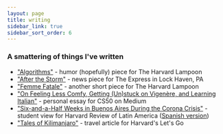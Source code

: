 ```yaml
---
layout: page
title: writing
sidebar_link: true
sidebar_sort_order: 6
---
```


### A smattering of things I've written
* ["Algorithms"](https://harvardlampoon.com/equation-for-entropy/algorithms/) - humor (hopefully) piece for The Harvard Lampoon
* ["After the Storm"](https://www.lockhaven.com/news/local-news/2017/05/residents-deal-with-power-outages-downed-trees/) - news piece for The Express in Lock Haven, PA
* ["Femme Fatale"](https://harvardlampoon.com/for-your-consideration/femme-fatale/) - another short piece for The Harvard Lampoon
* ["On Feeling Less Comfy, Getting (Un)stuck on Vigenère, and Learning Italian"](https://medium.com/@cs50/on-feeling-less-comfy-getting-un-stuck-on-vigenère-and-learning-italian-491e4a38595c) - personal essay for CS50 on Medium
* ["Six-and-a-Half Weeks in Buenos Aires During the Corona Crisis"](https://revista.drclas.harvard.edu/six-and-a-half-weeks-in-buenos-aires-during-the-corona-crisis/) - student view for Harvard Review of Latin America ([Spanish version](https://revista.drclas.harvard.edu/six-and-a-half-weeks-in-buenos-aires-during-the-corona-crisis/))
* ["Tales of Kilimanjaro"](https://letsgo.com/2019/05/16/tales-of-kilimanjaro-an-unforgettable-night-in-arrow-glacier-camp/) - travel article for Harvard's Let's Go
